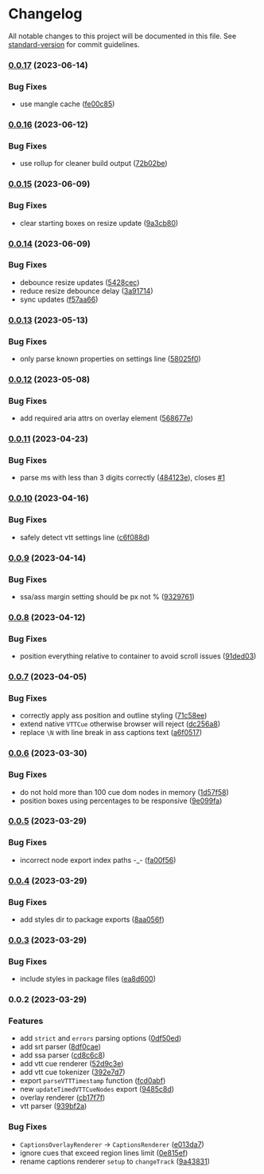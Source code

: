 # Changelog

All notable changes to this project will be documented in this file. See [standard-version](https://github.com/conventional-changelog/standard-version) for commit guidelines.

### [0.0.17](https://github.com/vidstack/media-captions/compare/v0.0.16...v0.0.17) (2023-06-14)


### Bug Fixes

* use mangle cache ([fe00c85](https://github.com/vidstack/media-captions/commit/fe00c8546d079def129662098b708d6bdd4f88d5))

### [0.0.16](https://github.com/vidstack/media-captions/compare/v0.0.15...v0.0.16) (2023-06-12)


### Bug Fixes

* use rollup for cleaner build output ([72b02be](https://github.com/vidstack/media-captions/commit/72b02be6ed89d4a6e59c9ed4fcc2e3baae9899ef))

### [0.0.15](https://github.com/vidstack/media-captions/compare/v0.0.14...v0.0.15) (2023-06-09)


### Bug Fixes

* clear starting boxes on resize update ([9a3cb80](https://github.com/vidstack/media-captions/commit/9a3cb805b59cb87791546c74b10356a0d75fadf6))

### [0.0.14](https://github.com/vidstack/media-captions/compare/v0.0.13...v0.0.14) (2023-06-09)


### Bug Fixes

* debounce resize updates ([5428cec](https://github.com/vidstack/media-captions/commit/5428cec9f051f97e0a5acc0ceb37cedb58aee83f))
* reduce resize debounce delay ([3a91714](https://github.com/vidstack/media-captions/commit/3a917144afb3cb32e8d7822e68bcd9ba62b4b4b5))
* sync updates ([f57aa66](https://github.com/vidstack/media-captions/commit/f57aa6673212a93434428534bbd073c69483f9e2))

### [0.0.13](https://github.com/vidstack/media-captions/compare/v0.0.12...v0.0.13) (2023-05-13)


### Bug Fixes

* only parse known properties on settings line ([58025f0](https://github.com/vidstack/media-captions/commit/58025f08df008cb23789f34a1d56b4abba754b71))

### [0.0.12](https://github.com/vidstack/media-captions/compare/v0.0.11...v0.0.12) (2023-05-08)


### Bug Fixes

* add required aria attrs on overlay element ([568677e](https://github.com/vidstack/media-captions/commit/568677e4e271ac599debb9a2dda2a9411a0ddea4))

### [0.0.11](https://github.com/vidstack/media-captions/compare/v0.0.10...v0.0.11) (2023-04-23)


### Bug Fixes

* parse ms with less than 3 digits correctly ([484123e](https://github.com/vidstack/media-captions/commit/484123e347f0aee263e0251e37af6871c54c13b4)), closes [#1](https://github.com/vidstack/media-captions/issues/1)

### [0.0.10](https://github.com/vidstack/media-captions/compare/v0.0.9...v0.0.10) (2023-04-16)


### Bug Fixes

* safely detect vtt settings line ([c6f088d](https://github.com/vidstack/media-captions/commit/c6f088d82df4c68e1c309155400ab07bd7662a55))

### [0.0.9](https://github.com/vidstack/media-captions/compare/v0.0.8...v0.0.9) (2023-04-14)


### Bug Fixes

* ssa/ass margin setting should be px not % ([9329761](https://github.com/vidstack/media-captions/commit/93297617a23533336bf5acd0df3cd01b0e836dc6))

### [0.0.8](https://github.com/vidstack/media-captions/compare/v0.0.7...v0.0.8) (2023-04-12)


### Bug Fixes

* position everything relative to container to avoid scroll issues ([91ded03](https://github.com/vidstack/media-captions/commit/91ded032fd00722d8f33e9e64d262796cfc80f5f))

### [0.0.7](https://github.com/vidstack/media-captions/compare/v0.0.6...v0.0.7) (2023-04-05)


### Bug Fixes

* correctly apply ass position and outline styling ([71c58ee](https://github.com/vidstack/media-captions/commit/71c58ee994e798e4f1e273b70ab8a8feaf339e03))
* extend native `VTTCue` otherwise browser will reject ([dc256a8](https://github.com/vidstack/media-captions/commit/dc256a8b5cf90919091a794288c18ed9c5b22c72))
* replace `\N` with line break in ass captions text ([a6f0517](https://github.com/vidstack/media-captions/commit/a6f051743426f7466b0e8abe14d10d896dfc2a71))

### [0.0.6](https://github.com/vidstack/media-captions/compare/v0.0.5...v0.0.6) (2023-03-30)


### Bug Fixes

* do not hold more than 100 cue dom nodes in memory ([1d57f58](https://github.com/vidstack/media-captions/commit/1d57f58d55495a0a18224440967cea5c5a103f68))
* position boxes using percentages to be responsive ([9e099fa](https://github.com/vidstack/media-captions/commit/9e099fa52b724d833e2126722bac7bb0bd908f50))

### [0.0.5](https://github.com/vidstack/media-captions/compare/v0.0.4...v0.0.5) (2023-03-29)


### Bug Fixes

* incorrect node export index paths -_- ([fa00f56](https://github.com/vidstack/media-captions/commit/fa00f560fa14b3941f3c37925bdfe0431901c1c2))

### [0.0.4](https://github.com/vidstack/media-captions/compare/v0.0.3...v0.0.4) (2023-03-29)


### Bug Fixes

* add styles dir to package exports ([8aa056f](https://github.com/vidstack/media-captions/commit/8aa056ffe83ee085be3c013100da252dfbdae805))

### [0.0.3](https://github.com/vidstack/media-captions/compare/v0.0.2...v0.0.3) (2023-03-29)


### Bug Fixes

* include styles in package files ([ea8d600](https://github.com/vidstack/media-captions/commit/ea8d600742bf4bd5e13e960d0a597ee03d8b054b))

### 0.0.2 (2023-03-29)


### Features

* add `strict` and `errors` parsing options ([0df50ed](https://github.com/vidstack/media-captions/commit/0df50ed2fb2fe8ea160856fc6e537b6df6add854))
* add srt parser ([8df0cae](https://github.com/vidstack/media-captions/commit/8df0cae3301227b005cdea49ea10fb7e7ff5cf24))
* add ssa parser ([cd8c6c8](https://github.com/vidstack/media-captions/commit/cd8c6c8f685d37a69489e1362b687c91f934539b))
* add vtt cue renderer ([52d9c3e](https://github.com/vidstack/media-captions/commit/52d9c3ee3cfb27637b6d1d79908b2156e07a906f))
* add vtt cue tokenizer ([392e7d7](https://github.com/vidstack/media-captions/commit/392e7d7110b78dd4747029b7c4e7be0be7c3d35a))
* export `parseVTTTimestamp` function ([fcd0abf](https://github.com/vidstack/media-captions/commit/fcd0abfb99113af673143fb40cc4a504b63c7191))
* new `updateTimedVTTCueNodes` export ([9485c8d](https://github.com/vidstack/media-captions/commit/9485c8df13f6a36e0a8fd6ca501f1244909a62e6))
* overlay renderer ([cb17f7f](https://github.com/vidstack/media-captions/commit/cb17f7f9a4f31bccf4c923ab7070b6b99ff02906))
* vtt parser ([939bf2a](https://github.com/vidstack/media-captions/commit/939bf2a8085f003b6ccf4e81f2dd9dd254d45393))


### Bug Fixes

* `CaptionsOverlayRenderer` -> `CaptionsRenderer` ([e013da7](https://github.com/vidstack/media-captions/commit/e013da780498d81c1318f774bf0dabb67d914261))
* ignore cues that exceed region lines limit ([0e815ef](https://github.com/vidstack/media-captions/commit/0e815ef3e088e0ee583580b29f8064a63d86361a))
* rename captions renderer `setup` to `changeTrack` ([9a43831](https://github.com/vidstack/media-captions/commit/9a438318db1f7dd685475c1d066646ebbf72f21f))
